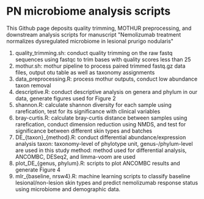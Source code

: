 # PN microbiome analysis scripts

This Github page deposits quality trimming, MOTHUR preprocessing, and downstream analysis scripts for manuscript "Nemolizumab treatment normalizes dysregulated microbiome in lesional prurigo nodularis"

1. quality_trimming.sh: conduct quality trimming on the raw fastq sequences using fastqc to trim bases with quality scores less than 25
2. mothur.sh: mothur pipeline to process paired trimmed fastq.gz data files, output otu table as well as taxonomy assignments
3. data_preprocessing.R: process mothur outputs, conduct low abundance taxon removal
4. descriptive.R: conduct descriptive analysis on genera and phylum in our data, generate figures used for Figure 2
5. shannon.R: calculate shannon diversity for each sample using rarefication, test for its significance with clinical variables
6. bray-curtis.R: calculate bray-curtis distance between samples using rarefication, conduct dimension reduction using NMDS, and test for significance between different skin types and batches
7. DE_{taxon}_{method}.R: conduct differential abundance/expression analysis
    taxon: taxonomy-level of phylotype unit, genus-/phylum-level are used in this study
    method: method used for differential analysis, ANCOMBC, DESeq2, and limma-voom are used
8. plot_DE_{genus, phylum}.R: scripts to plot ANCOMBC results and generate Figure 4
9. mlr_{baseline, nrsw4}.R: machine learning scripts to classify baseline lesional/non-lesion skin types and predict nemolizumab response status using microbiome and demographic data.
